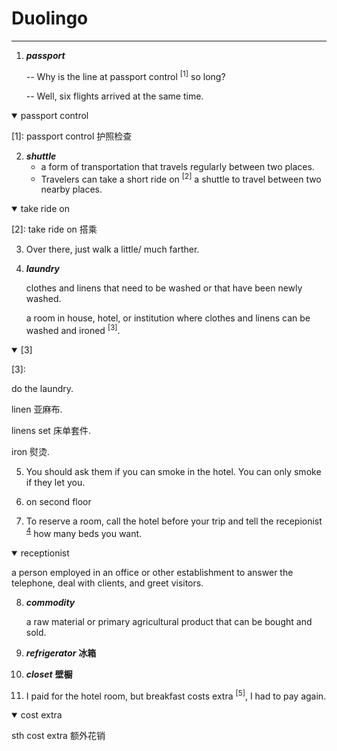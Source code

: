 # Duolingo 
------
1. _**passport**_
   
   -- Why is the line at passport control <sup>[1]</sup> so long?

   -- Well, six flights arrived at the same time.

<details open>
  <summary>passport control</summary>
  
  [1]: passport control 护照检查

</details>

2. _**shuttle**_
   + a form of transportation that travels regularly between two places.
   + Travelers can take a short ride on <sup>[2]</sup> a shuttle to travel between two nearby places.

<details open>
  <summary>take ride on</summary>
  
  [2]: take ride on 搭乘

</details>

3. Over there, just walk a little/ much farther.

4. _**laundry**_

   clothes and linens that need to be washed or that have been newly washed.
   
   a room in house, hotel, or institution where clothes and linens can be washed and ironed <sup>[3]</sup>.

<details open>
  <summary>[3]</summary>

  [3]: 
  
  do the laundry.
  
  linen 亚麻布.
  
  linens set 床单套件.
  
  iron 熨烫.
  
</details>

5. You should ask them if you can smoke in the hotel. You can only smoke if they let you.

6. on second floor

7. To reserve a room, call the hotel before your trip and tell the recepionist <sup>[4]</sup> how many beds you want.

<details open>
  <summary>receptionist</summary>

  [4]: receptionist: 
       a person employed in an office or other establishment to answer the telephone, deal with clients, and greet visitors.
     
</details>

8. _**commodity**_

   a raw material or primary agricultural product that can be bought and sold.
   
9. _**refrigerator**_ **冰箱**

10. _**closet**_ **壁橱**

11. I paid for the hotel room, but breakfast costs extra <sup>[5]</sup>, I had to pay again.
<details open>
  <summary>cost extra</summary>

  sth cost extra 额外花销
  
</details>
